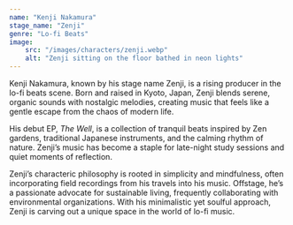 ```yaml
---
name: "Kenji Nakamura"
stage_name: "Zenji"
genre: "Lo-fi Beats"
image: 
    src: "/images/characters/zenji.webp"
    alt: "Zenji sitting on the floor bathed in neon lights"
---
```


Kenji Nakamura, known by his stage name Zenji, is a rising producer in the lo-fi beats scene. Born and raised in Kyoto, Japan, Zenji blends serene, organic sounds with nostalgic melodies, creating music that feels like a gentle escape from the chaos of modern life.

His debut EP, *The Well*, is a collection of tranquil beats inspired by Zen gardens, traditional Japanese instruments, and the calming rhythm of nature. Zenji’s music has become a staple for late-night study sessions and quiet moments of reflection.

Zenji’s characteric philosophy is rooted in simplicity and mindfulness, often incorporating field recordings from his travels into his music. Offstage, he’s a passionate advocate for sustainable living, frequently collaborating with environmental organizations. With his minimalistic yet soulful approach, Zenji is carving out a unique space in the world of lo-fi music.
